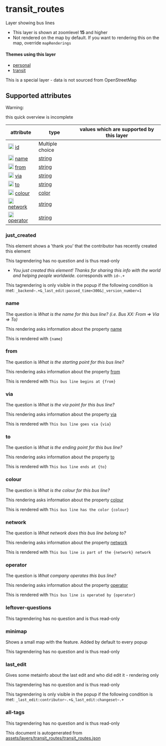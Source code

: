 [//]: # (WARNING: this file is automatically generated. Please find the sources at the bottom and edit those sources)

 transit_routes 
================





Layer showing bus lines






  - This layer is shown at zoomlevel **15** and higher
  - Not rendered on the map by default. If you want to rendering this on the map, override `mapRenderings`




#### Themes using this layer 





  - [personal](https://mapcomplete.osm.be/personal)
  - [transit](https://mapcomplete.osm.be/transit)


This is a special layer - data is not sourced from OpenStreetMap



 Supported attributes 
----------------------



Warning: 

this quick overview is incomplete



attribute | type | values which are supported by this layer
----------- | ------ | ------------------------------------------
[<img src='https://mapcomplete.osm.be/assets/svg/statistics.svg' height='18px'>](https://taginfo.openstreetmap.org/keys/id#values) [id](https://wiki.openstreetmap.org/wiki/Key:id) | Multiple choice | 
[<img src='https://mapcomplete.osm.be/assets/svg/statistics.svg' height='18px'>](https://taginfo.openstreetmap.org/keys/name#values) [name](https://wiki.openstreetmap.org/wiki/Key:name) | [string](../SpecialInputElements.md#string) | 
[<img src='https://mapcomplete.osm.be/assets/svg/statistics.svg' height='18px'>](https://taginfo.openstreetmap.org/keys/from#values) [from](https://wiki.openstreetmap.org/wiki/Key:from) | [string](../SpecialInputElements.md#string) | 
[<img src='https://mapcomplete.osm.be/assets/svg/statistics.svg' height='18px'>](https://taginfo.openstreetmap.org/keys/via#values) [via](https://wiki.openstreetmap.org/wiki/Key:via) | [string](../SpecialInputElements.md#string) | 
[<img src='https://mapcomplete.osm.be/assets/svg/statistics.svg' height='18px'>](https://taginfo.openstreetmap.org/keys/to#values) [to](https://wiki.openstreetmap.org/wiki/Key:to) | [string](../SpecialInputElements.md#string) | 
[<img src='https://mapcomplete.osm.be/assets/svg/statistics.svg' height='18px'>](https://taginfo.openstreetmap.org/keys/colour#values) [colour](https://wiki.openstreetmap.org/wiki/Key:colour) | [color](../SpecialInputElements.md#color) | 
[<img src='https://mapcomplete.osm.be/assets/svg/statistics.svg' height='18px'>](https://taginfo.openstreetmap.org/keys/network#values) [network](https://wiki.openstreetmap.org/wiki/Key:network) | [string](../SpecialInputElements.md#string) | 
[<img src='https://mapcomplete.osm.be/assets/svg/statistics.svg' height='18px'>](https://taginfo.openstreetmap.org/keys/operator#values) [operator](https://wiki.openstreetmap.org/wiki/Key:operator) | [string](../SpecialInputElements.md#string) | 




### just_created 



This element shows a 'thank you' that the contributor has recently created this element

This tagrendering has no question and is thus read-only





  - *You just created this element! Thanks for sharing this info with the world and helping people worldwide.*  corresponds with  `id~.+`


This tagrendering is only visible in the popup if the following condition is met: `_backend~.+&_last_edit:passed_time<300&|_version_number=1`



### name 



The question is  *What is the name for this bus line? (i.e. Bus XX: From => Via => To)*

This rendering asks information about the property  [name](https://wiki.openstreetmap.org/wiki/Key:name) 

This is rendered with  `{name}`





### from 



The question is  *What is the starting point for this bus line?*

This rendering asks information about the property  [from](https://wiki.openstreetmap.org/wiki/Key:from) 

This is rendered with  `This bus line begins at {from}`





### via 



The question is  *What is the via point for this bus line?*

This rendering asks information about the property  [via](https://wiki.openstreetmap.org/wiki/Key:via) 

This is rendered with  `This bus line goes via {via}`





### to 



The question is  *What is the ending point for this bus line?*

This rendering asks information about the property  [to](https://wiki.openstreetmap.org/wiki/Key:to) 

This is rendered with  `This bus line ends at {to}`





### colour 



The question is  *What is the colour for this bus line?*

This rendering asks information about the property  [colour](https://wiki.openstreetmap.org/wiki/Key:colour) 

This is rendered with  `This bus line has the color {colour}`





### network 



The question is  *What network does this bus line belong to?*

This rendering asks information about the property  [network](https://wiki.openstreetmap.org/wiki/Key:network) 

This is rendered with  `This bus line is part of the {network} network`





### operator 



The question is  *What company operates this bus line?*

This rendering asks information about the property  [operator](https://wiki.openstreetmap.org/wiki/Key:operator) 

This is rendered with  `This bus line is operated by {operator}`





### leftover-questions 



This tagrendering has no question and is thus read-only





### minimap 



Shows a small map with the feature. Added by default to every popup

This tagrendering has no question and is thus read-only





### last_edit 



Gives some metainfo about the last edit and who did edit it - rendering only

This tagrendering has no question and is thus read-only



This tagrendering is only visible in the popup if the following condition is met: `_last_edit:contributor~.+&_last_edit:changeset~.+`



### all-tags 



This tagrendering has no question and is thus read-only

 

This document is autogenerated from [assets/layers/transit_routes/transit_routes.json](https://github.com/pietervdvn/MapComplete/blob/develop/assets/layers/transit_routes/transit_routes.json)
